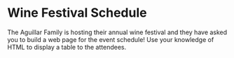 # Wine Festival Schedule

The Aguillar Family is hosting their annual wine festival and they have asked you to build a web page for the event schedule! Use your knowledge of HTML to display a table to the attendees.
